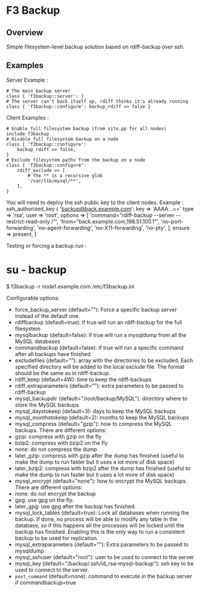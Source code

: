 # F3 Backup

## Overview

Simple filesystem-level backup solution based on rdiff-backup over ssh.

## Examples

Server Example :

    # The main backup server
    class { 'f3backup::server': }
    # The server can't back itself up, rdiff thinks it's already running
    class { 'f3backup::configure': backup_rdiff => false }

Client Examples :

    # Enable full filesystem backup (from site.pp for all nodes)
    include f3backup
    # Disable full filesystem backup on a node
    class { 'f3backup::configure':
        backup_rdiff => false,
    }
    # Exclude filesystem paths from the backup on a node
    class { 'f3backup::configure':
        rdiff_exclude => [
            # The ** is a recursive glob
            '/var/lib/mysql/**',
        ],
    }

You will need to deploy the ssh public key to the client nodes. Example :
    ssh_authorized_key { 'backup@back.example.com':
        key     => 'AAAA...=='
        type    => 'rsa',
        user    => 'root',
        options => [
            'command="rdiff-backup --server --restrict-read-only /"',
            'from="back.example.com,198.51.100.1"',
            'no-port-forwarding',
            'no-agent-forwarding',
            'no-X11-forwarding',
            'no-pty',
        ],
        ensure  => present,
    }

Testing or forcing a backup run :

# su - backup
$ f3backup -r node1.example.com /etc/f3backup.ini

Configurable options:
 * force_backup_server (default=""): Force a specific backup server instead of the default one.
 * rdiffbackup (default=true): if true will run an rdiff-backup for the full filesystem
 * mysqlbackup (default=false): if true will run a mysqldump from all the MySQL databases
 * commandbackup (default=false): if true will run a specific command after all backups have finished
 * excludefiles (default=""): array with the directories to be excluded. Each specified directory will be added to the local exclude file. The format should be the same as in rdiff-backup.
 * rdiff_keep (default=4W): time to keep the rdiff-backups
 * rdiff_extraparameters (default=""): extra parameters to be passed to rdiff-backup
 * mysql_backupdir (default="/root/backup/MySQL"): directory where to store the MySQL backups
 * mysql_daystokeep (default=3): days to keep the MySQL backups
 * mysql_monthstokeep (default=2): months to keep the MySQL backups
 * mysql_compress (default="gzip"): how to compress the MySQL backups. There are different options:
  * gzip: compress with gzip on the fly
  * bzip2: compress with bzip2 on the fly
  * none: do not compress the dump
  * later_gzip: compress with gzip after the dump has finished (useful to make the dump to run faster but it uses a lot more of disk space)
  * later_bzip2: compress with bzip2 after the dump has finished (useful to make the dump to run faster but it uses a lot more of disk space)
 * mysql_encrypt (default="none"): how to encrypt the MySQL backups. There are different options:
  * none: do not encrypt the backup
  * gpg: use gpg on the fly.
  * later_gpg: use gpg after the backup has finished.
 * mysql_lock_tables (default=true): Lock all databases when running the backup. If done, no process will be able to modify any table in the database, so if this happens all the processes will be locked until the backup has finished. Enabling this is the only way to run a consistent backup to be used for replication.
 * mysql_extraparameters (default=""): Extra parameters to be passed to mysqldump
 * mysql_sshuser (default="root"): user to be used to connect to the server
 * mysql_key (default="/backup/.ssh/id_rsa-mysql-backup"): ssh key to be used to connect to the server.
 * `post_command` (default=none): command to execute in the backup server if commandbackup=true

